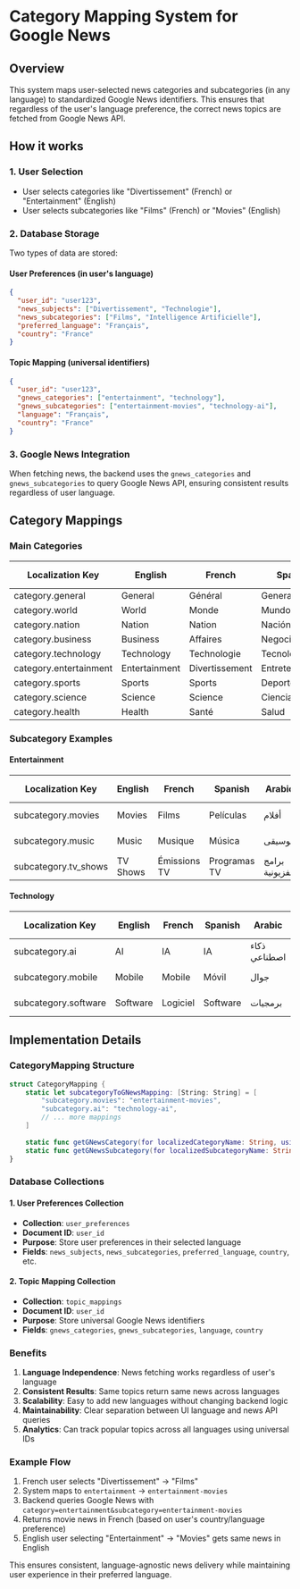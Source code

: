 # Category Mapping System for Google News

## Overview

This system maps user-selected news categories and subcategories (in any language) to standardized Google News identifiers. This ensures that regardless of the user's language preference, the correct news topics are fetched from Google News API.

## How it works

### 1. User Selection
- User selects categories like "Divertissement" (French) or "Entertainment" (English)
- User selects subcategories like "Films" (French) or "Movies" (English)

### 2. Database Storage
Two types of data are stored:

#### User Preferences (in user's language)
```json
{
  "user_id": "user123",
  "news_subjects": ["Divertissement", "Technologie"],
  "news_subcategories": ["Films", "Intelligence Artificielle"],
  "preferred_language": "Français",
  "country": "France"
}
```

#### Topic Mapping (universal identifiers)
```json
{
  "user_id": "user123",
  "gnews_categories": ["entertainment", "technology"],
  "gnews_subcategories": ["entertainment-movies", "technology-ai"],
  "language": "Français",
  "country": "France"
}
```

### 3. Google News Integration
When fetching news, the backend uses the `gnews_categories` and `gnews_subcategories` to query Google News API, ensuring consistent results regardless of user language.

## Category Mappings

### Main Categories
| Localization Key | English | French | Spanish | Arabic | Google News ID |
|------------------|---------|--------|---------|--------|----------------|
| category.general | General | Général | General | عام | general |
| category.world | World | Monde | Mundo | عالم | world |
| category.nation | Nation | Nation | Nación | وطن | nation |
| category.business | Business | Affaires | Negocios | أعمال | business |
| category.technology | Technology | Technologie | Tecnología | تكنولوجيا | technology |
| category.entertainment | Entertainment | Divertissement | Entretenimiento | ترفيه | entertainment |
| category.sports | Sports | Sports | Deportes | رياضة | sports |
| category.science | Science | Science | Ciencia | علوم | science |
| category.health | Health | Santé | Salud | صحة | health |

### Subcategory Examples

#### Entertainment
| Localization Key | English | French | Spanish | Arabic | Google News ID |
|------------------|---------|--------|---------|--------|----------------|
| subcategory.movies | Movies | Films | Películas | أفلام | entertainment-movies |
| subcategory.music | Music | Musique | Música | موسيقى | entertainment-music |
| subcategory.tv_shows | TV Shows | Émissions TV | Programas TV | برامج تلفزيونية | entertainment-tv |

#### Technology
| Localization Key | English | French | Spanish | Arabic | Google News ID |
|------------------|---------|--------|---------|--------|----------------|
| subcategory.ai | AI | IA | IA | ذكاء اصطناعي | technology-ai |
| subcategory.mobile | Mobile | Mobile | Móvil | جوال | technology-mobile |
| subcategory.software | Software | Logiciel | Software | برمجيات | technology-software |

## Implementation Details

### CategoryMapping Structure
```swift
struct CategoryMapping {
    static let subcategoryToGNewsMapping: [String: String] = [
        "subcategory.movies": "entertainment-movies",
        "subcategory.ai": "technology-ai",
        // ... more mappings
    ]
    
    static func getGNewsCategory(for localizedCategoryName: String, using languageManager: LanguageManager) -> String?
    static func getGNewsSubcategory(for localizedSubcategoryName: String, using languageManager: LanguageManager) -> String?
}
```

### Database Collections

#### 1. User Preferences Collection
- **Collection**: `user_preferences`
- **Document ID**: `user_id`
- **Purpose**: Store user preferences in their selected language
- **Fields**: `news_subjects`, `news_subcategories`, `preferred_language`, `country`, etc.

#### 2. Topic Mapping Collection
- **Collection**: `topic_mappings`
- **Document ID**: `user_id`
- **Purpose**: Store universal Google News identifiers
- **Fields**: `gnews_categories`, `gnews_subcategories`, `language`, `country`

### Benefits

1. **Language Independence**: News fetching works regardless of user's language
2. **Consistent Results**: Same topics return same news across languages
3. **Scalability**: Easy to add new languages without changing backend logic
4. **Maintainability**: Clear separation between UI language and news API queries
5. **Analytics**: Can track popular topics across all languages using universal IDs

### Example Flow

1. French user selects "Divertissement" → "Films"
2. System maps to `entertainment` → `entertainment-movies`
3. Backend queries Google News with `category=entertainment&subcategory=entertainment-movies`
4. Returns movie news in French (based on user's country/language preference)
5. English user selecting "Entertainment" → "Movies" gets same news in English

This ensures consistent, language-agnostic news delivery while maintaining user experience in their preferred language. 